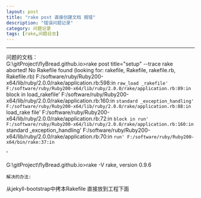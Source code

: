```yaml
---
layout: post
title: "rake post 直接创建文档 报错"
description: "错误问题记录"
category: 问题记录
tags: [rake,问题日志]
---
```


-----

问题的文档：   
G:\gitProject\flyBread.github.io>rake post title="setup" --trace
rake aborted!
No Rakefile found (looking for: rakefile, Rakefile, rakefile.rb, Rakefile.rb)
F:/software/ruby/Ruby200-x64/lib/ruby/2.0.0/rake/application.rb:598:in `raw_load
_rakefile'
F:/software/ruby/Ruby200-x64/lib/ruby/2.0.0/rake/application.rb:89:in `block in
load_rakefile'
F:/software/ruby/Ruby200-x64/lib/ruby/2.0.0/rake/application.rb:160:in `standard
_exception_handling'
F:/software/ruby/Ruby200-x64/lib/ruby/2.0.0/rake/application.rb:88:in `load_rake
file'
F:/software/ruby/Ruby200-x64/lib/ruby/2.0.0/rake/application.rb:72:in `block in
run'
F:/software/ruby/Ruby200-x64/lib/ruby/2.0.0/rake/application.rb:160:in `standard
_exception_handling'
F:/software/ruby/Ruby200-x64/lib/ruby/2.0.0/rake/application.rb:70:in `run'
F:/software/ruby/Ruby200-x64/bin/rake:37:in `<main>'

G:\gitProject\flyBread.github.io>rake -V
rake, version 0.9.6

    解决的办法:
从jekyll-bootstrap中拷本Rakefile 直接放到工程下面

